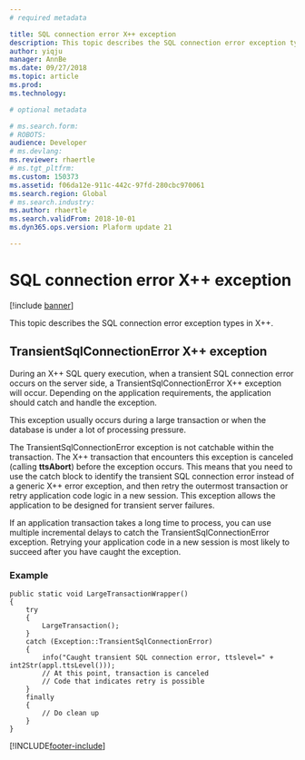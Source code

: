 ```yaml
---
# required metadata

title: SQL connection error X++ exception
description: This topic describes the SQL connection error exception types in X++.
author: yiqju
manager: AnnBe
ms.date: 09/27/2018
ms.topic: article
ms.prod: 
ms.technology: 

# optional metadata

# ms.search.form: 
# ROBOTS: 
audience: Developer
# ms.devlang: 
ms.reviewer: rhaertle
# ms.tgt_pltfrm: 
ms.custom: 150373
ms.assetid: f06da12e-911c-442c-97fd-280cbc970061
ms.search.region: Global
# ms.search.industry: 
ms.author: rhaertle
ms.search.validFrom: 2018-10-01
ms.dyn365.ops.version: Plaform update 21

---
```


# SQL connection error X++ exception

[!include [banner](../includes/banner.md)]

This topic describes the SQL connection error exception types in X++.

## TransientSqlConnectionError X++ exception
During an X++ SQL query execution, when a transient SQL connection error occurs on the server side, a TransientSqlConnectionError X++ exception will occur. Depending on the application requirements, the application should catch and handle the exception.

This exception usually occurs during a large transaction or when the database is under a lot of processing pressure.

The TransientSqlConnectionError exception is not catchable within the transaction. The X++ transaction that encounters this exception is canceled (calling **ttsAbort**) before the exception occurs. This means that you need to use the catch block to identify the transient SQL connection error instead of a generic X++ error exception, and then retry the outermost transaction or retry application code logic in a new session. This exception allows the application to be designed for transient server failures.

If an application transaction takes a long time to process, you can use multiple incremental delays to catch the TransientSqlConnectionError exception. Retrying your application code in a new session is most likely to succeed after you have caught the exception.


### Example

```xpp
public static void LargeTransactionWrapper()
{
    try
    {
        LargeTransaction();
    }
    catch (Exception::TransientSqlConnectionError)
    {
        info("Caught transient SQL connection error, ttslevel=" + int2Str(appl.ttsLevel()));
        // At this point, transaction is canceled
        // Code that indicates retry is possible
    }
    finally
    {
        // Do clean up
    }
}
```


[!INCLUDE[footer-include](../../../includes/footer-banner.md)]